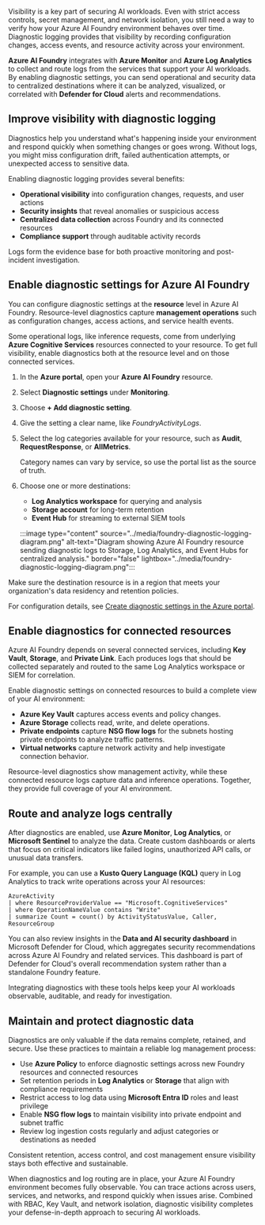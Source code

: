 Visibility is a key part of securing AI workloads. Even with strict access controls, secret management, and network isolation, you still need a way to verify how your Azure AI Foundry environment behaves over time. Diagnostic logging provides that visibility by recording configuration changes, access events, and resource activity across your environment.

**Azure AI Foundry** integrates with **Azure Monitor** and **Azure Log Analytics** to collect and route logs from the services that support your AI workloads. By enabling diagnostic settings, you can send operational and security data to centralized destinations where it can be analyzed, visualized, or correlated with **Defender for Cloud** alerts and recommendations.

## Improve visibility with diagnostic logging

Diagnostics help you understand what's happening inside your environment and respond quickly when something changes or goes wrong. Without logs, you might miss configuration drift, failed authentication attempts, or unexpected access to sensitive data.

Enabling diagnostic logging provides several benefits:

- **Operational visibility** into configuration changes, requests, and user actions
- **Security insights** that reveal anomalies or suspicious access
- **Centralized data collection** across Foundry and its connected resources
- **Compliance support** through auditable activity records

Logs form the evidence base for both proactive monitoring and post-incident investigation.

## Enable diagnostic settings for Azure AI Foundry

You can configure diagnostic settings at the **resource** level in Azure AI Foundry. Resource-level diagnostics capture **management operations** such as configuration changes, access actions, and service health events.

Some operational logs, like inference requests, come from underlying **Azure Cognitive Services** resources connected to your resource. To get full visibility, enable diagnostics both at the resource level and on those connected services.

1. In the **Azure portal**, open your **Azure AI Foundry** resource.
1. Select **Diagnostic settings** under **Monitoring**.
1. Choose **+ Add diagnostic setting**.
1. Give the setting a clear name, like _FoundryActivityLogs_.
1. Select the log categories available for your resource, such as **Audit**, **RequestResponse**, or **AllMetrics**.

   Category names can vary by service, so use the portal list as the source of truth.

1. Choose one or more destinations:

   - **Log Analytics workspace** for querying and analysis
   - **Storage account** for long-term retention
   - **Event Hub** for streaming to external SIEM tools

   :::image type="content" source="../media/foundry-diagnostic-logging-diagram.png" alt-text="Diagram showing Azure AI Foundry resource sending diagnostic logs to Storage, Log Analytics, and Event Hubs for centralized analysis." border="false" lightbox="../media/foundry-diagnostic-logging-diagram.png":::

Make sure the destination resource is in a region that meets your organization's data residency and retention policies.

For configuration details, see [Create diagnostic settings in the Azure portal](/azure/azure-monitor/essentials/diagnostic-settings?azure-portal=true).

## Enable diagnostics for connected resources

Azure AI Foundry depends on several connected services, including **Key Vault**, **Storage**, and **Private Link**. Each produces logs that should be collected separately and routed to the same Log Analytics workspace or SIEM for correlation.

Enable diagnostic settings on connected resources to build a complete view of your AI environment:

- **Azure Key Vault** captures access events and policy changes.
- **Azure Storage** collects read, write, and delete operations.
- **Private endpoints** capture **NSG flow logs** for the subnets hosting private endpoints to analyze traffic patterns.
- **Virtual networks** capture network activity and help investigate connection behavior.

Resource-level diagnostics show management activity, while these connected resource logs capture data and inference operations. Together, they provide full coverage of your AI environment.

## Route and analyze logs centrally

After diagnostics are enabled, use **Azure Monitor**, **Log Analytics**, or **Microsoft Sentinel** to analyze the data. Create custom dashboards or alerts that focus on critical indicators like failed logins, unauthorized API calls, or unusual data transfers.

For example, you can use a **Kusto Query Language (KQL)** query in Log Analytics to track write operations across your AI resources:

```kql
AzureActivity
| where ResourceProviderValue == "Microsoft.CognitiveServices"
| where OperationNameValue contains "Write"
| summarize Count = count() by ActivityStatusValue, Caller, ResourceGroup
```

You can also review insights in the **Data and AI security dashboard** in Microsoft Defender for Cloud, which aggregates security recommendations across Azure AI Foundry and related services. This dashboard is part of Defender for Cloud's overall recommendation system rather than a standalone Foundry feature.

Integrating diagnostics with these tools helps keep your AI workloads observable, auditable, and ready for investigation.

## Maintain and protect diagnostic data

Diagnostics are only valuable if the data remains complete, retained, and secure. Use these practices to maintain a reliable log management process:

- Use **Azure Policy** to enforce diagnostic settings across new Foundry resources and connected resources
- Set retention periods in **Log Analytics** or **Storage** that align with compliance requirements
- Restrict access to log data using **Microsoft Entra ID** roles and least privilege
- Enable **NSG flow logs** to maintain visibility into private endpoint and subnet traffic
- Review log ingestion costs regularly and adjust categories or destinations as needed

Consistent retention, access control, and cost management ensure visibility stays both effective and sustainable.

When diagnostics and log routing are in place, your Azure AI Foundry environment becomes fully observable. You can trace actions across users, services, and networks, and respond quickly when issues arise. Combined with RBAC, Key Vault, and network isolation, diagnostic visibility completes your defense-in-depth approach to securing AI workloads.
